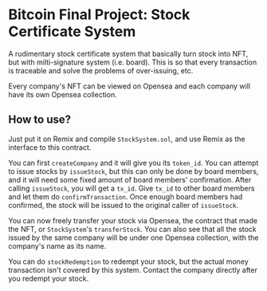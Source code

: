 # Bitcoin Final Project: Stock Certificate System

A rudimentary stock certificate system that basically turn stock into NFT, but with milti-signature system (i.e. board). This is so that every transaction is traceable and solve the problems of over-issuing, etc.

Every company's NFT can be viewed on Opensea and each company will have its own Opensea collection.

## How to use?
Just put it on Remix and compile `StockSystem.sol`, and use Remix as the interface to this contract.

You can first `createCompany` and it will give you its `token_id`.
You can attempt to issue stocks by `issueStock`, but this can only be done by board members, and it will need some fixed amount of board members' confirmation. After calling `issueStock`, you will get a `tx_id`. Give `tx_id` to other board members and let them do `confirmTransaction`. Once enough board members had confirmed, the stock will be issued to the original caller of `issueStock`.

You can now freely transfer your stock via Opensea, the contract that made the NFT, or `StockSystem`'s `transferStock`. You can also see that all the stock issued by the same company will be under one Opensea collection, with the company's name as its name.

You can do `stockRedemption` to redempt your stock, but the actual money transaction isn't covered by this system. Contact the company directly after you redempt your stock.

